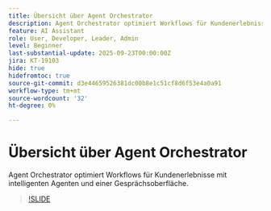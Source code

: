 ```yaml
---
title: Übersicht über Agent Orchestrator
description: Agent Orchestrator optimiert Workflows für Kundenerlebnisse mit intelligenten Agenten und einer Gesprächsoberfläche.
feature: AI Assistant
role: User, Developer, Leader, Admin
level: Beginner
last-substantial-update: 2025-09-23T00:00:00Z
jira: KT-19103
hide: true
hidefromtoc: true
source-git-commit: d3e44659526381dc00b8e1c51cf8d6f53e4a0a91
workflow-type: tm+mt
source-wordcount: '32'
ht-degree: 0%

---
```


# Übersicht über Agent Orchestrator

Agent Orchestrator optimiert Workflows für Kundenerlebnisse mit intelligenten Agenten und einer Gesprächsoberfläche.

<!-- For more information, see the [AI Assistant UI guide](https://experienceleague.adobe.com/de/docs/experience-platform/ai-assistant/ui-guide#use-discoverability).-->

>[!SLIDE](agent-orchestrator-overview)
